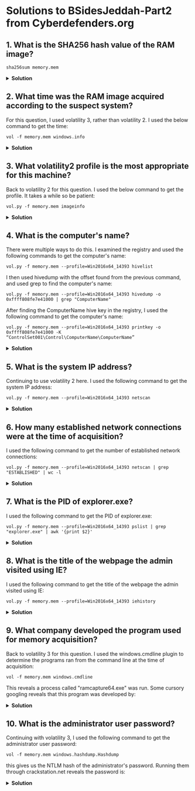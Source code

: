 # Solutions to BSidesJeddah-Part2 from Cyberdefenders.org

## <b> 1. What is the SHA256 hash value of the RAM image? </b>
    sha256sum memory.mem
<details>
    <summary> <b>Solution </b> </summary>
    5b3b1e1c92ddb1c128eca0fa8c917c16c275ad4c95b19915a288a745f9960f39
</details>

## <b> 2. What time was the RAM image acquired according to the suspect system?</b>
For this question, I used volatility 3, rather than volatility 2. I used the below command to get the time:

    vol -f memory.mem windows.info
<details>
    <summary> <b>Solution </b> </summary>
    2021-08-06 16:13:23
</details>

## <b> 3. What volatility2 profile is the most appropriate for this machine? </b>
Back to volatility 2 for this question. I used the below command to get the profile. It takes a while so be patient:

    vol.py -f memory.mem imageinfo
<details> 
    <summary> <b>Solution </b> </summary>
    Win2016x64_14393
</details>

## <b> 4. What is the computer's name? </b>
There were multiple ways to do this. I examined the registry and used the following commands to get the computer's name:

    vol.py -f memory.mem --profile=Win2016x64_14393 hivelist

I then used hivedump with the offset found from the previous command, and used grep to find the computer's name:

    vol.py -f memory.mem --profile=Win2016x64_14393 hivedump -o 0xffff808fe7e41000 | grep "ComputerName"

After finding the ComputerName hive key in the registry, I used the following command to get the computer's name:

    vol.py -f memory.mem --profile=Win2016x64_14393 printkey -o 0xffff808fe7e41000 -K “ControlSet001\Control\ComputerName\ComputerName”
<details>
    <summary> <b>Solution </b> </summary>
    WIN-8QOTRH7EMHC
</details>

## <b> 5. What is the system IP address? </b>
Continuing to use volatility 2 here. I used the following command to get the system IP address:

    vol.py -f memory.mem --profile=Win2016x64_14393 netscan
<details>
    <summary> <b>Solution </b> </summary>
    192.168.144.131
</details>

## <b> 6. How many established network connections were at the time of acquisition? </b>
I used the following command to get the number of established network connections:

    vol.py -f memory.mem --profile=Win2016x64_14393 netscan | grep "ESTABLISHED" | wc -l 
<details>  
    <summary> <b>Solution </b> </summary>
    12
</details>

## <b> 7. What is the PID of explorer.exe? </b>
I used the following command to get the PID of explorer.exe:

    vol.py -f memory.mem --profile=Win2016x64_14393 pslist | grep "explorer.exe" | awk '{print $2}'
<details>
    <summary> <b>Solution </b> </summary>
    2676
</details>

## <b> 8. What is the title of the webpage the admin visited using IE? </b>
I used the following command to get the title of the webpage the admin visited using IE:

    vol.py -f memory.mem --profile=Win2016x64_14393 iehistory
<details>
    <summary> <b>Solution </b> </summary>
    Google News
</details>

## <b>9. What company developed the program used for memory acquisition? </b>
Back to volatility 3 for this question. I used the windows.cmdline plugin to determine the programs ran from the command line at the time of acquisition:

    vol -f memory.mem windows.cmdline

This reveals a process called "ramcapture64.exe" was run. Some cursory googling reveals that this program was developed by: 
<details>
    <summary> <b>Solution </b> </summary>
    Belkasoft
</details>

## <b> 10. What is the administrator user password? </b>
Continuing with volatility 3, I used the following command to get the administrator user password:

    vol -f memory.mem windows.hashdump.Hashdump

this gives us the NTLM hash of the administrator's password. Running them through crackstation.net reveals the password is:
<details>
    <summary> <b>Solution </b> </summary>
    52(dumbledore)oxim
</details>

